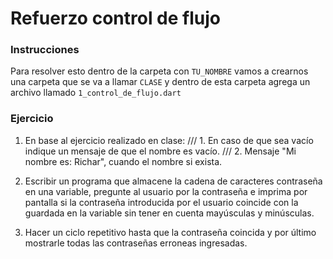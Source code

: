 Refuerzo control de flujo
=======
### Instrucciones
Para resolver esto dentro de la carpeta con ```TU_NOMBRE``` vamos a crearnos una carpeta que se va a llamar ```CLASE``` y dentro de esta carpeta agrega un archivo llamado ```1_control_de_flujo.dart```

### Ejercicio

1.  En base al ejercicio realizado en clase:
   /// 1. En caso de que sea vacío indique un mensaje de que el nombre es vacío.
   /// 2. Mensaje "Mi nombre es: Richar", cuando el nombre si exista.

2. Escribir un programa que almacene la cadena de caracteres contraseña en una variable, pregunte al usuario por la contraseña e imprima por pantalla si la contraseña introducida por el usuario coincide con la guardada en la variable sin tener en cuenta mayúsculas y minúsculas. 

3. Hacer un ciclo repetitivo hasta que la contraseña coincida y por último mostrarle todas las contraseñas erroneas ingresadas. 
